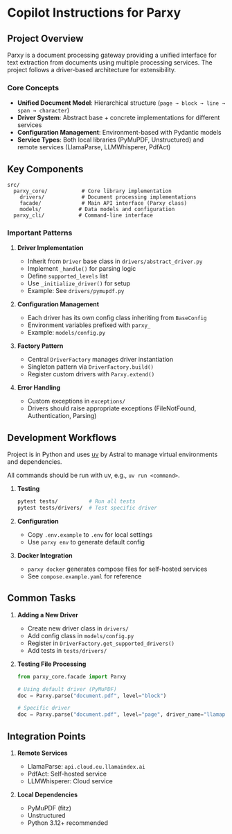 # Copilot Instructions for Parxy

## Project Overview

Parxy is a document processing gateway providing a unified interface for text extraction from documents using multiple processing services. The project follows a driver-based architecture for extensibility.

### Core Concepts

- **Unified Document Model**: Hierarchical structure (`page → block → line → span → character`)
- **Driver System**: Abstract base + concrete implementations for different services
- **Configuration Management**: Environment-based with Pydantic models
- **Service Types**: Both local libraries (PyMuPDF, Unstructured) and remote services (LlamaParse, LLMWhisperer, PdfAct)

## Key Components

```
src/
  parxy_core/           # Core library implementation
    drivers/            # Document processing implementations
    facade/             # Main API interface (Parxy class)
    models/            # Data models and configuration
  parxy_cli/           # Command-line interface
```

### Important Patterns

1. **Driver Implementation**
   - Inherit from `Driver` base class in `drivers/abstract_driver.py`
   - Implement `_handle()` for parsing logic
   - Define `supported_levels` list
   - Use `_initialize_driver()` for setup
   - Example: See `drivers/pymupdf.py`

2. **Configuration Management**
   - Each driver has its own config class inheriting from `BaseConfig`
   - Environment variables prefixed with `parxy_`
   - Example: `models/config.py`

3. **Factory Pattern**
   - Central `DriverFactory` manages driver instantiation
   - Singleton pattern via `DriverFactory.build()`
   - Register custom drivers with `Parxy.extend()`

4. **Error Handling**
   - Custom exceptions in `exceptions/`
   - Drivers should raise appropriate exceptions (FileNotFound, Authentication, Parsing)

## Development Workflows

Project is in Python and uses [uv](https://docs.astral.sh/uv/) by Astral to manage virtual environments and dependencies.

All commands should be run with uv, e.g., `uv run <command>`.

1. **Testing**
   ```bash
   pytest tests/          # Run all tests
   pytest tests/drivers/  # Test specific driver
   ```

2. **Configuration**
   - Copy `.env.example` to `.env` for local settings
   - Use `parxy env` to generate default config

3. **Docker Integration**
   - `parxy docker` generates compose files for self-hosted services
   - See `compose.example.yaml` for reference

## Common Tasks

1. **Adding a New Driver**
   - Create new driver class in `drivers/`
   - Add config class in `models/config.py`
   - Register in `DriverFactory.get_supported_drivers()`
   - Add tests in `tests/drivers/`

2. **Testing File Processing**
   ```python
   from parxy_core.facade import Parxy
   
   # Using default driver (PyMuPDF)
   doc = Parxy.parse("document.pdf", level="block")
   
   # Specific driver
   doc = Parxy.parse("document.pdf", level="page", driver_name="llamaparse")
   ```

## Integration Points

1. **Remote Services**
   - LlamaParse: `api.cloud.eu.llamaindex.ai`
   - PdfAct: Self-hosted service
   - LLMWhisperer: Cloud service

2. **Local Dependencies**
   - PyMuPDF (fitz)
   - Unstructured
   - Python 3.12+ recommended
